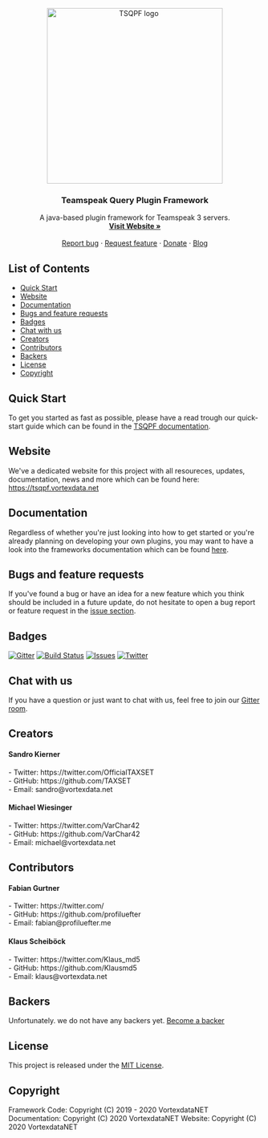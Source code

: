 <p align="center">
  <a href="https://tsqpf.vortexdata.net/">
    <img src="https://tsqpf.vortexdata.net/media/tsqpf-logo-trans.png" alt="TSQPF logo" width="350" height="350">
  </a>
</p>

<h3 align="center">Teamspeak Query Plugin Framework</h3>

<p align="center">
  A java-based plugin framework for Teamspeak 3 servers.
  <br>
  <a href="https://tsqpf.vortexdata.net/"><strong>Visit Website »</strong></a>
  <br>
  <br>
  <a href="https://github.com/Teamspeak-Query-Plugin-Framework/tsq-plugin-framework/issues/new?assignees=&labels=bug&template=bug_report.md&title=">Report bug</a>
  ·
  <a href="https://github.com/Teamspeak-Query-Plugin-Framework/tsq-plugin-framework/issues/new?assignees=&labels=enhancement&template=feature_request.md&title=">Request feature</a>
  ·
  <a href="https://https://ko-fi.com/vortexdatanet">Donate</a>
  ·
  <a href="https://blog.vortexdata.net">Blog</a>
</p>

## List of Contents

- [Quick Start](#quick-start)
- [Website](#website)
- [Documentation](#documentation)
- [Bugs and feature requests](#bugs-and-feature-requests)
- [Badges](#badges)
- [Chat with us](#chat-with-us)
- [Creators](#creators)
- [Contributors](#contributors)
- [Backers](#backers)
- [License](#license)
- [Copyright](#copyright)

## Quick Start

To get you started as fast as possible, please have a read trough our quick-start guide which can be found in the [TSQPF documentation](https://tsqpf.vortexdata.net/docs/docs/framework_welcome/).

## Website

We've a dedicated website for this project with all resoureces, updates, documentation, news and more which can be found here: https://tsqpf.vortexdata.net

## Documentation

Regardless of whether you're just looking into how to get started or you're already planning on developing your own plugins, you may want to have a look into the frameworks documentation which can be found [here](https://tsqpf.vortexdata.net/docs). 

## Bugs and feature requests

If you've found a bug or have an idea for a new feature which you think should be included in a future update, do not hesitate to open a bug report or feature request in the [issue section](https://github.com/Teamspeak-Query-Plugin-Framework/tsq-plugin-framework/issues/new/choose).

## Badges

[![Gitter](https://badges.gitter.im/Teamspeak-Query-Plugin-Framework/community.svg)](https://gitter.im/Teamspeak-Query-Plugin-Framework/community?utm_source=badge&utm_medium=badge&utm_campaign=pr-badge)
[![Build Status](https://travis-ci.org/Vortexdata/tsq-plugin-framework.svg?branch=v2.0)](https://travis-ci.org/Vortexdata/tsq-plugin-framework)
[![Issues](https://img.shields.io/github/issues/Vortexdata/tsq-plugin-framework?label=Issues)](https://github.com/Vortexdata/tsq-plugin-framework/issues)
[![Twitter](https://img.shields.io/twitter/url?color=1DA1F2&label=Twitter&logo=Twitter&logoColor=1DA1F2&style=flat-square&url=https%3A%2F%2Ftwitter.com%2FVortexdataNET)](https://twitter.com/VortexdataNET)

## Chat with us

If you have a question or just want to chat with us, feel free to join our [Gitter room](https://gitter.im/Teamspeak-Query-Plugin-Framework/community).

## Creators

<h4>Sandro Kierner</h4>
- Twitter: https://twitter.com/OfficialTAXSET<br>
- GitHub: https://github.com/TAXSET<br>
- Email: sandro@vortexdata.net<br>

<h4>Michael Wiesinger</h4>
- Twitter: https://twitter.com/VarChar42<br>
- GitHub: https://github.com/VarChar42<br>
- Email: michael@vortexdata.net<br>

## Contributors

<h4>Fabian Gurtner</h4>
- Twitter: https://twitter.com/<br>
- GitHub: https://github.com/profiluefter<br>
- Email: fabian@profiluefter.me<br>

<h4>Klaus Scheiböck</h4>
- Twitter: https://twitter.com/Klaus_md5<br>
- GitHub: https://github.com/Klausmd5<br>
- Email: klaus@vortexdata.net<br>

## Backers

Unfortunately. we do not have any backers yet. [Become a backer](https://ko-fi.com/vortexdatanet)

## License

This project is released under the [MIT License](https://github.com/teamspeak-query-plugin-framework/tsq-plugin-framework/LICENSE).

## Copyright

Framework Code: Copyright (C) 2019 - 2020 VortexdataNET
Documentation: Copyright (C) 2020 VortexdataNET
Website: Copyright (C) 2020 VortexdataNET
